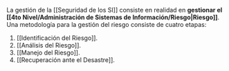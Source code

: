 La gestión de la [[Seguridad de los SI]] consiste en realidad en **gestionar el [[4to Nivel/Administración de Sistemas de Información/Riesgo|Riesgo]]**. Una metodología para la gestión del riesgo consiste de cuatro etapas:

1. [[Identificación del Riesgo]].
2. [[Análisis del Riesgo]].
3. [[Manejo del Riesgo]].
4. [[Recuperación ante el Desastre]].
